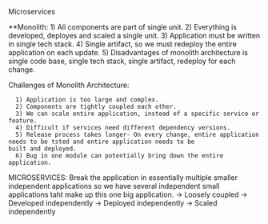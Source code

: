 Microservices

**Monolith:
      1) All components are part of single unit.
       2) Everything is developed, deployes and scaled a single unit.
       3) Application must be written in single tech stack.
       4) Single artifact, so we must redeploy the entire application on each update.
       5) Disadvantages of monolith architecture is single code base, single tech stack, single artifact, redeploy for each change.

Challenges of Monolith Architecture:

      1) Application is too large and complex.
      2) Components are tightly coupled each other.
      3) We can scale entire application, instead of a specific service or feature.
      4) Difficult if services need different dependency versions.
      5) Release process takes longer- On every change, entire application needs to be tsted and entire application needs to be               built and deployed.
      6) Bug in one module can potentially bring down the entire application.

  MICROSERVICES:
      Break the application in essentially multiple smaller independent applications so we have several independent small applications taht make up this one big application.
      -> Loosely coupled
      -> Developed independently
      -> Deployed independently
      -> Scaled independently

        
